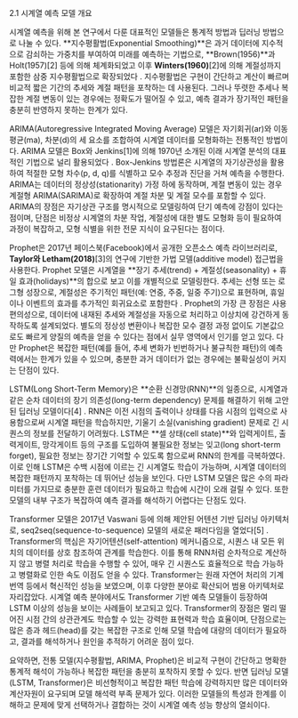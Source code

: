 2.1 시계열 예측 모델 개요

시계열 예측을 위해 본 연구에서 다룬 대표적인 모델들은 통계적 방법과 딥러닝 방법으로 나눌 수 있다. **지수평활법(Exponential Smoothing)**은 과거 데이터에 지수적으로 감쇠하는 가중치를 부여하여 미래를 예측하는 기법으로, **Brown(1956)**과 Holt(1957)[2] 등에 의해 체계화되었고 이후 **Winters(1960)**[2]에 의해 계절성까지 포함한 삼중 지수평활법으로 확장되었다 . 지수평활법은 구현이 간단하고 계산이 빠르며 비교적 짧은 기간의 추세와 계절 패턴을 포착하는 데 사용된다. 그러나 뚜렷한 추세나 복잡한 계절 변동이 있는 경우에는 정확도가 떨어질 수 있고, 예측 결과가 장기적인 패턴을 충분히 반영하지 못하는 한계가 있다.

ARIMA(Autoregressive Integrated Moving Average) 모델은 자기회귀(ar)와 이동평균(ma), 차분(d)의 세 요소를 조합하여 시계열 데이터를 모형화하는 전통적인 방법이다. ARIMA 모델은 Box와 Jenkins[1]에 의해 1970년 소개된 이래 시계열 분석의 대표적인 기법으로 널리 활용되었다 . Box-Jenkins 방법론은 시계열의 자기상관성을 활용하여 적절한 모형 차수(p, d, q)를 식별하고 모수 추정과 진단을 거쳐 예측을 수행한다. ARIMA는 데이터의 정상성(stationarity) 가정 하에 동작하며, 계절 변동이 있는 경우 계절형 ARIMA(SARIMA)로 확장하여 계절 차분 및 계절 모수를 포함할 수 있다. ARIMA의 장점은 자기상관 구조를 명시적으로 모델링하여 단기 예측에 강점이 있다는 점이며, 단점은 비정상 시계열의 차분 작업, 계절성에 대한 별도 모형화 등이 필요하여 과정이 복잡하고, 모형 식별을 위한 전문 지식이 요구된다는 점이다.

Prophet은 2017년 페이스북(Facebook)에서 공개한 오픈소스 예측 라이브러리로, **Taylor와 Letham(2018)**[3]의 연구에 기반한 가법 모델(additive model) 접근법을 사용한다. Prophet 모델은 시계열을 **장기 추세(trend) + 계절성(seasonality) + 휴일 효과(holidays)**의 합으로 보고 이를 개별적으로 모델링한다. 추세는 선형 또는 로그형 성장으로, 계절성은 주기적인 패턴(예: 연중, 주중, 일중 주기)으로 표현하며, 휴일이나 이벤트의 효과를 추가적인 회귀요소로 포함한다 . Prophet의 가장 큰 장점은 사용 편의성으로, 데이터에 내재된 추세와 계절성을 자동으로 처리하고 이상치에 강건하게 동작하도록 설계되었다. 별도의 정상성 변환이나 복잡한 모수 결정 과정 없이도 기본값으로도 빠르게 양질의 예측을 얻을 수 있다는 점에서 실무 영역에서 인기를 얻고 있다. 다만 Prophet은 복잡한 패턴(예를 들어, 추세 변화가 빈번하거나 불규칙한 패턴)의 예측력에서는 한계가 있을 수 있으며, 충분한 과거 데이터가 없는 경우에는 불확실성이 커지는 단점이 있다.

LSTM(Long Short-Term Memory)은 **순환 신경망(RNN)**의 일종으로, 시계열과 같은 순차 데이터의 장기 의존성(long-term dependency) 문제를 해결하기 위해 고안된 딥러닝 모델이다[4] . RNN은 이전 시점의 출력이나 상태를 다음 시점의 입력으로 사용함으로써 시계열 패턴을 학습하지만, 기울기 소실(vanishing gradient) 문제로 긴 시퀀스의 정보를 전달하기 어려웠다. LSTM은 **셀 상태(cell state)**와 입력게이트, 출력게이트, 망각게이트 등의 구조를 도입하여 불필요한 정보는 잊고(long short-term forget), 필요한 정보는 장기간 기억할 수 있도록 함으로써 RNN의 한계를 극복하였다. 이로 인해 LSTM은 수백 시점에 이르는 긴 시계열도 학습이 가능하며, 시계열 데이터의 복잡한 패턴까지 포착하는 데 뛰어난 성능을 보인다. 다만 LSTM 모델은 많은 수의 파라미터를 가지므로 충분한 훈련 데이터가 필요하고 학습에 시간이 오래 걸릴 수 있다. 또한 모델의 내부 구조가 복잡하여 예측 결과를 해석하기 어렵다는 단점도 있다.

Transformer 모델은 2017년 Vaswani 등에 의해 제안된 어텐션 기반 딥러닝 아키텍처로, seq2seq(sequence-to-sequence) 모델의 새로운 패러다임을 열었다[5] . Transformer의 핵심은 자기어텐션(self-attention) 메커니즘으로, 시퀀스 내 모든 위치의 데이터를 상호 참조하여 관계를 학습한다. 이를 통해 RNN처럼 순차적으로 계산하지 않고 병렬 처리로 학습을 수행할 수 있어, 매우 긴 시퀀스도 효율적으로 학습 가능하고 병렬화로 인한 속도 이점도 얻을 수 있다. Transformer는 원래 자연어 처리의 기계번역 등에서 혁신적인 성능을 보였으며, 이후 다양한 분야로 확산되어 범용 아키텍처로 자리잡았다. 시계열 예측 분야에서도 Transformer 기반 예측 모델들이 등장하여 LSTM 이상의 성능을 보이는 사례들이 보고되고 있다. Transformer의 장점은 멀리 떨어진 시점 간의 상관관계도 학습할 수 있는 강력한 표현력과 학습 효율이며, 단점으로는 많은 층과 헤드(head)를 갖는 복잡한 구조로 인해 모델 학습에 대량의 데이터가 필요하고, 결과를 해석하거나 원인을 추적하기 어려운 점이 있다.

요약하면, 전통 모델(지수평활법, ARIMA, Prophet)은 비교적 구현이 간단하고 명확한 통계적 해석이 가능하나 복잡한 패턴을 충분히 포착하지 못할 수 있다. 반면 딥러닝 모델(LSTM, Transformer)은 비선형적이고 복잡한 패턴 학습에 강력하지만 많은 데이터와 계산자원이 요구되며 모델 해석력 부족 문제가 있다. 이러한 모델들의 특성과 한계를 이해하고 문제에 맞게 선택하거나 결합하는 것이 시계열 예측 성능 향상의 열쇠이다.
